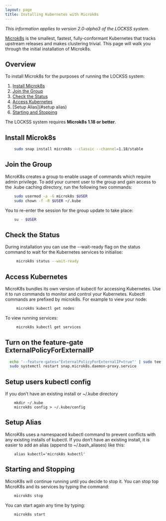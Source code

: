 ```yaml
---
layout: page
title: Installing Kubernetes with Microk8s
---
```


*This information applies to version 2.0-alpha3 of the LOCKSS system.*

[Microk8s](https://microk8s.io/) is the smallest, fastest, fully-conformant Kubernetes that tracks upstream releases and makes clustering trivial. This page will walk you through the initial installation of Microk8s.

## Overview

To install Microk8s for the purposes of running the LOCKSS system:

1.  [Install Microk8s](#install-microk8s)
1.  [Join the Group](#join-the-group)
1.  [Check the Status](#check-the-status)
1.  [Access Kubernetes](#check-the-status)
1.  [Setup Alias](#setup alias)
1.  [Starting and Stopping](#starting-and-stopping)

The LOCKSS system requires **Microk8s 1.18 or better**.

## Install Microk8s
```bash
    sudo snap install microk8s --classic --channel=1.18/stable
```

## Join the Group
MicroK8s creates a group to enable usage of commands which require admin privilege. To add your current user to the group and gain access to the .kube caching directory, run the following two commands:
```bash
    sudo usermod -a -G microk8s $USER
    sudo chown -f -R $USER ~/.kube
```
You  to re-enter the session for the group update to take place:
```bash
    su - $USER
```

## Check the Status
During installation you can use the --wait-ready flag  on the status command to wait for the Kubernetes services to initialise:
```bash
     microk8s status --wait-ready
```

## Access Kubernetes
MicroK8s bundles its own version of kubectl for accessing Kubernetes. Use it to run commands to monitor and control your Kubernetes. Kubectl commands are prefixed by microk8s. For example to view your node:
```bash
     microk8s kubectl get nodes
```
To view running services:
```bash
     microk8s kubectl get services
```
## Turn on the feature-gate ExternalPolicyForExternalIP 
```bash
  echo '--feature-gates="ExternalPolicyForExternalIP=true"' | sudo tee -a /var/snap/microk8s/current/args/kube-proxy   
  sudo systemctl restart snap.microk8s.daemon-proxy.service
```
## Setup users kubectl config
If you don’t have an existing install or ~/.kube directory
```
    mkdir ~/.kube
    microk8s config > ~/.kube/config
```
## Setup Alias
MicroK8s uses a namespaced kubectl command to prevent conflicts with any existing installs of kubectl. If you don’t have an existing install, it is easier to add an alias (append to ~/.bash_aliases) like this:
```
    alias kubectl='microk8s kubectl'
``` 
## Starting and Stopping
MicroK8s will continue running until you decide to stop it. You can stop top MicroK8s and its services by typing the command:
```bash
    microk8s stop
```
You can start again any time by typing:
```bash
    microk8s start
```

